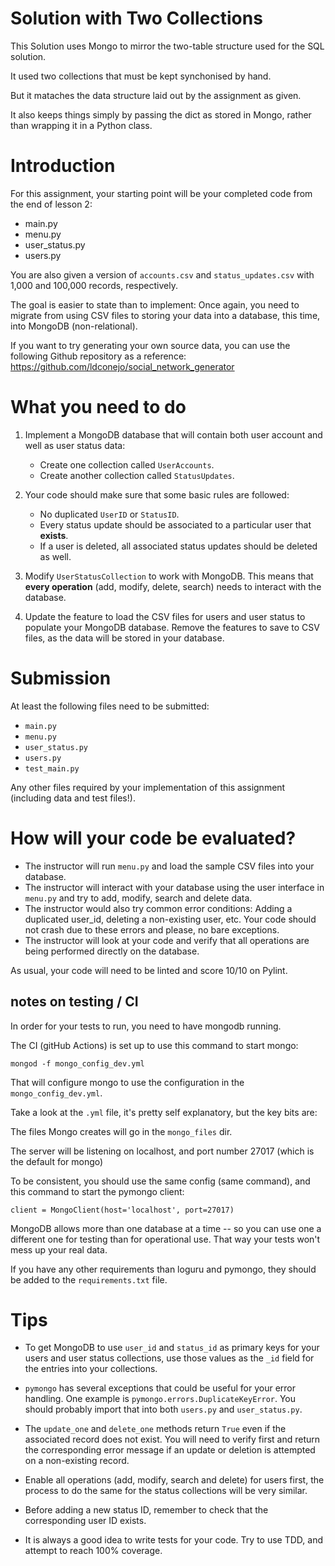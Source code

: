 # Solution with Two Collections

This Solution uses Mongo to mirror the two-table structure used for the SQL solution.

It used two collections that must be kept synchonised by hand.

But it mataches the data structure laid out by the assignment as given.

It also keeps things simply by passing the dict as stored in Mongo, rather than wrapping it in a Python class.


# Introduction

For this assignment, your starting point will be your completed code from the end of lesson 2:

* main.py
* menu.py
* user_status.py
* users.py

You are also given a version of ``accounts.csv`` and ``status_updates.csv`` with 1,000 and 100,000 records, respectively.

The goal is easier to state than to implement: Once again, you need to migrate from using CSV files to storing your data into a database, this time, into MongoDB (non-relational).

If you want to try generating your own source data, you can use the following Github repository as a reference: https://github.com/ldconejo/social_network_generator

# What you need to do

1. Implement a MongoDB database that will contain both user account and well as user status data:
    * Create one collection called ``UserAccounts``.
    * Create another collection called ``StatusUpdates``.

1. Your code should make sure that some basic rules are followed:
    * No duplicated ``UserID`` or ``StatusID``.
    * Every status update should be associated to a particular user that **exists**.
    * If a user is deleted, all associated status updates should be deleted as well.

1. Modify ``UserStatusCollection`` to work with MongoDB. This means that **every operation** (add, modify, delete, search) needs to interact with the database.

1. Update the feature to load the CSV files for users and user status to populate your MongoDB database. Remove the features to save to CSV files, as the data will be stored in your database.

# Submission #

At least the following files need to be submitted:

* ``main.py``
* ``menu.py``
* ``user_status.py``
* ``users.py``
* ``test_main.py``

Any other files required by your implementation of this assignment (including data and test files!).

# How will your code be evaluated?

* The instructor will run ``menu.py`` and load the sample CSV files into your database.
* The instructor will interact with your database using the user interface in ``menu.py`` and try to add, modify, search and delete data.
* The instructor would also try common error conditions: Adding a duplicated user_id, deleting a non-existing user, etc. Your code should not crash due to these errors and please, no bare exceptions.
* The instructor will look at your code and verify that all operations are being performed directly on the database.

As usual, your code will need to be linted and score 10/10 on Pylint.

## notes on testing / CI

In order for your tests to run, you need to have mongodb running.

The CI (gitHub Actions) is set up to use this command to start mongo:

`mongod -f mongo_config_dev.yml`

That will configure mongo to use the configuration in the `mongo_config_dev.yml`.

Take a look at the `.yml` file, it's pretty self explanatory, but the key bits are:

The files Mongo creates will go in the ``mongo_files`` dir.

The server will be listening on localhost, and port number
27017 (which is the default for mongo)

To be consistent, you should use the same config (same command), and this command to start the pymongo client:

`client = MongoClient(host='localhost', port=27017)`

MongoDB allows more than one database at a time -- so you can use one a different one for testing than for operational use. That way your tests won't mess up your real data.

If you have any other requirements than loguru and pymongo, they should be added to the ``requirements.txt`` file.


# Tips

* To get MongoDB to use ``user_id`` and ``status_id`` as primary keys for your users and user status collections, use those values as the ``_id`` field for the entries into your collections.

* ``pymongo`` has several exceptions that could be useful for your error handling. One example is ``pymongo.errors.DuplicateKeyError``. You should probably import that into both ``users.py`` and ``user_status.py``.

* The ``update_one`` and ``delete_one`` methods return ``True`` even if the associated record does not exist. You will need to verify first and return the corresponding error message if an update or deletion is attempted on a non-existing record.

* Enable all operations (add, modify, search and delete) for users first, the process to do the same for the status collections will be very similar.

* Before adding a new status ID, remember to check that the corresponding user ID exists.

* It is always a good idea to write tests for your code. Try to use TDD, and attempt to reach 100% coverage.



